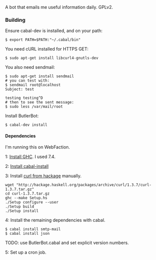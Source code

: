 A bot that emails me useful information daily. GPLv2.

### Building

Ensure cabal-dev is installed, and on your path:

    $ export PATH=$PATH:"~/.cabal/bin"

You need cURL installed for HTTPS GET:

    $ sudo apt-get install libcurl4-gnutls-dev

You also need sendmail:

    $ sudo apt-get install sendmail
    # you can test with:
    $ sendmail root@localhost
    Subject: test

    testing testing^D
    # then to see the sent message:
    $ sudo less /var/mail/root

Install ButlerBot:

    $ cabal-dev install

#### Dependencies

I'm running this on WebFaction.

1: [Install GHC](http://community.webfaction.com/questions/5084/building-ghc-from-source). I
used 7.4.

2: [Install cabal-install](http://community.webfaction.com/questions/5098/installing-yesod-on-a-shared-account)

3: Install
   [curl from hackage](http://hackage.haskell.org/package/curl)
   manually.

    wget "http://hackage.haskell.org/packages/archive/curl/1.3.7/curl-1.3.7.tar.gz"
    cd curl-1.3.7.tar.gz 
    ghc --make Setup.hs 
    ./Setup configure --user
    ./Setup build
    ./Setup install

4: Install the remaining dependencies with cabal.

    $ cabal install smtp-mail
    $ cabal install json

TODO: use ButlerBot.cabal and set explicit version numbers.

5: Set up a cron job.
